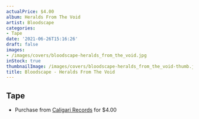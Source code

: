 ```yaml
---
actualPrice: $4.00
album: Heralds From The Void
artist: Bloodscape
categories:
- Tape
date: '2021-06-26T15:16:26'
draft: false
images:
- /images/covers/bloodscape-heralds_from_the_void.jpg
inStock: true
thumbnailImage: /images/covers/bloodscape-heralds_from_the_void-thumb.jpg
title: Bloodscape - Heralds From The Void
---
```


## Tape
* Purchase from [Caligari Records](https://caligarirecords.storenvy.com/products/25638591-bloodscape-heralds-from-the-void) for $4.00
